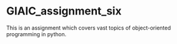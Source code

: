 # GIAIC_assignment_six
This is an assignment which covers vast topics of object-oriented programming in python.
